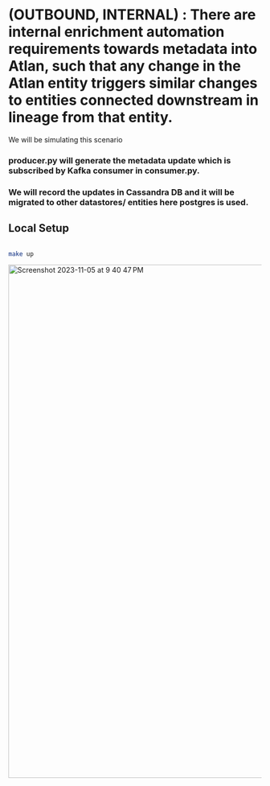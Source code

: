 # (OUTBOUND, INTERNAL) : There are internal enrichment automation requirements towards metadata into Atlan, such that any change in the Atlan entity triggers similar changes to entities connected downstream in lineage from that entity.

We will be simulating this scenario

### producer.py will generate the metadata update which is subscribed by Kafka consumer in consumer.py. 
### We will record the updates in Cassandra DB and it will be migrated to other datastores/ entities here postgres is used. 


## Local Setup

```bash

make up

```
<img width="1021" alt="Screenshot 2023-11-05 at 9 40 47 PM" src="https://github.com/patialashahi31/atlan-internal-enrichment-working-prototype/assets/40652331/ee4ed79d-00f7-475a-b1bf-ef7a377bff81">

